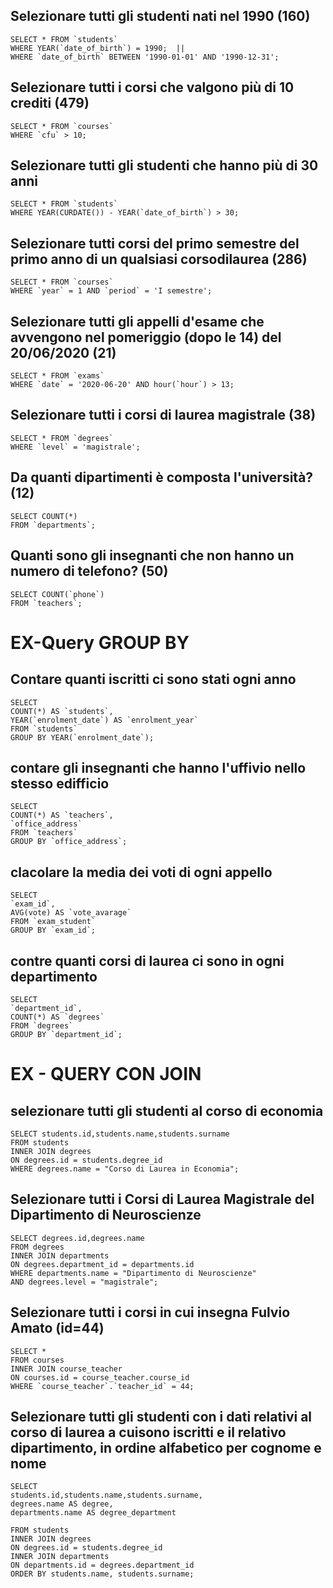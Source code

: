 ## Selezionare tutti gli studenti nati nel 1990 (160)

    SELECT * FROM `students` 
    WHERE YEAR(`date_of_birth`) = 1990;  || 
    WHERE `date_of_birth` BETWEEN '1990-01-01' AND '1990-12-31';

## Selezionare tutti i corsi che valgono più di 10 crediti (479)

    SELECT * FROM `courses` 
    WHERE `cfu` > 10;

## Selezionare tutti gli studenti che hanno più di 30 anni
    SELECT * FROM `students`
    WHERE YEAR(CURDATE()) - YEAR(`date_of_birth`) > 30;

## Selezionare tutti corsi del primo semestre del primo anno di un qualsiasi corsodilaurea (286)
    SELECT * FROM `courses`  
    WHERE `year` = 1 AND `period` = 'I semestre';

## Selezionare tutti gli appelli d'esame che avvengono nel pomeriggio (dopo le 14) del 20/06/2020 (21)

    SELECT * FROM `exams` 
    WHERE `date` = '2020-06-20' AND hour(`hour`) > 13;

## Selezionare tutti i corsi di laurea magistrale (38)

    SELECT * FROM `degrees`
    WHERE `level` = 'magistrale';


## Da quanti dipartimenti è composta l'università? (12)

    SELECT COUNT(*) 
    FROM `departments`;

## Quanti sono gli insegnanti che non hanno un numero di telefono? (50)
    SELECT COUNT(`phone`) 
    FROM `teachers`;


# EX-Query GROUP BY 

## Contare quanti iscritti ci sono stati ogni anno 

    SELECT
	COUNT(*) AS `students`,
	YEAR(`enrolment_date`) AS `enrolment_year`
    FROM `students`
    GROUP BY YEAR(`enrolment_date`);

## contare gli insegnanti che hanno l'uffivio nello stesso edifficio

    SELECT
	COUNT(*) AS `teachers`,
    `office_address`
    FROM `teachers`
    GROUP BY `office_address`;

## clacolare la media dei voti di ogni  appello

    SELECT
    `exam_id`,
    AVG(vote) AS `vote_avarage`
    FROM `exam_student`
    GROUP BY `exam_id`;

## contre quanti corsi di laurea ci sono in ogni departimento
    
    SELECT
	`department_id`,
    COUNT(*) AS `degrees`
    FROM `degrees`
    GROUP BY `department_id`;


# EX - QUERY CON JOIN

## selezionare tutti gli studenti al corso di economia

    SELECT students.id,students.name,students.surname
    FROM students
    INNER JOIN degrees
    ON degrees.id = students.degree_id
    WHERE degrees.name = "Corso di Laurea in Economia";

## Selezionare tutti i Corsi di Laurea Magistrale del Dipartimento di Neuroscienze

    SELECT degrees.id,degrees.name
    FROM degrees
    INNER JOIN departments
    ON degrees.department_id = departments.id
    WHERE departments.name = "Dipartimento di Neuroscienze"
    AND degrees.level = "magistrale";

##  Selezionare tutti i corsi in cui insegna Fulvio Amato (id=44)

    SELECT *
    FROM courses
    INNER JOIN course_teacher
    ON courses.id = course_teacher.course_id
    WHERE `course_teacher`.`teacher_id` = 44;

## Selezionare tutti gli studenti con i dati relativi al corso di laurea a cuisono iscritti e il relativo dipartimento, in ordine alfabetico per cognome e nome
    SELECT
    students.id,students.name,students.surname,
    degrees.name AS degree,
    departments.name AS degree_department

    FROM students
    INNER JOIN degrees
    ON degrees.id = students.degree_id
    INNER JOIN departments
    ON departments.id = degrees.department_id
    ORDER BY students.name, students.surname;

